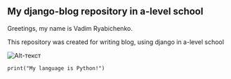My django-blog repository in a-level school
---
Greetings, my name is Vadim Ryabichenko.

This repository was created for writing blog, using django in a-level school

![Alt-текст](https://upload.wikimedia.org/wikipedia/commons/4/42/Blog_%281%29.jpg)

`print("My language is Python!")`
